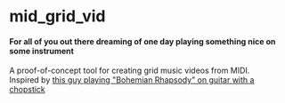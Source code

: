 # mid_grid_vid
#### For all of you out there dreaming of one day playing something nice on some instrument

A proof-of-concept tool for creating grid music videos from MIDI.  
Inspired by [this guy playing "Bohemian Rhapsody" on guitar with a chopstick](https://www.youtube.com/watch?v=vNDdGcilCI8)
